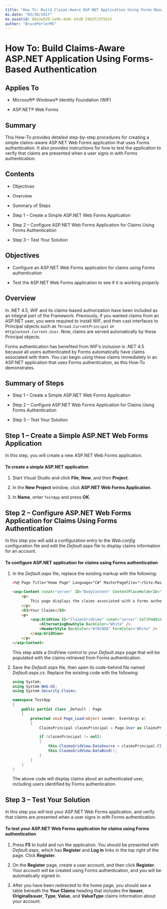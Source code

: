 ```yaml
---
title: "How To: Build Claims-Aware ASP.NET Application Using Forms-Based Authentication"
ms.date: "03/30/2017"
ms.assetid: 98a3e029-1a9b-4e0c-b5d0-29d3f23f5b15
author: "BrucePerlerMS"
---
```


# How To: Build Claims-Aware ASP.NET Application Using Forms-Based Authentication

## Applies To

- Microsoft® Windows® Identity Foundation (WIF)

- ASP.NET® Web Forms

## Summary

This How-To provides detailed step-by-step procedures for creating a simple claims-aware ASP.NET Web Forms application that uses Forms authentication. It also provides instructions for how to test the application to verify that claims are presented when a user signs in with Forms authentication.

## Contents

- Objectives

- Overview

- Summary of Steps

- Step 1 – Create a Simple ASP.NET Web Forms Application

- Step 2 – Configure ASP.NET Web Forms Application for Claims Using Forms Authentication

- Step 3 – Test Your Solution

## Objectives

- Configure an ASP.NET Web Forms application for claims using Forms authentication

- Test the ASP.NET Web Forms application to see if it is working properly

## Overview

In .NET 4.5, WIF and its claims-based authorization have been included as an integral part of the Framework. Previously, if you wanted claims from an ASP.NET user, you were required to install WIF, and then cast interfaces to Principal objects such as `Thread.CurrentPrincipal` or `HttpContext.Current.User`. Now, claims are served automatically by these Principal objects.

Forms authentication has benefited from WIF’s inclusion in .NET 4.5 because all users authenticated by Forms automatically have claims associated with them. You can begin using these claims immediately in an ASP.NET application that uses Forms authentication, as this How-To demonstrates.

## Summary of Steps

- Step 1 – Create a Simple ASP.NET Web Forms Application

- Step 2 – Configure ASP.NET Web Forms Application for Claims Using Forms Authentication

- Step 3 – Test Your Solution

## Step 1 – Create a Simple ASP.NET Web Forms Application

In this step, you will create a new ASP.NET Web Forms application.

#### To create a simple ASP.NET application

1. Start Visual Studio and click **File**, **New**, and then **Project**.

2. In the **New Project** window, click **ASP.NET Web Forms Application**.

3. In **Name**, enter `TestApp` and press **OK**.

## Step 2 – Configure ASP.NET Web Forms Application for Claims Using Forms Authentication

In this step you will add a configuration entry to the *Web.config* configuration file and edit the *Default.aspx* file to display claims information for an account.

#### To configure ASP.NET application for claims using Forms authentication

1. In the *Default.aspx* file, replace the existing markup with the following:

    ```aspx
    <%@ Page Title="Home Page" Language="C#" MasterPageFile="~/Site.Master" AutoEventWireup="true" CodeBehind="Default.aspx.cs" Inherits="TestApp._Default" %>

    <asp:Content runat="server" ID="BodyContent" ContentPlaceHolderID="MainContent">
        <p>
            This page displays the claims associated with a Forms authenticated user.
        </p>
        <h3>Your Claims</h3>
        <p>
            <asp:GridView ID="ClaimsGridView" runat="server" CellPadding="3">
                <AlternatingRowStyle BackColor="White" />
                <HeaderStyle BackColor="#7AC0DA" ForeColor="White" />
            </asp:GridView>
        </p>
    </asp:Content>
    ```

    This step adds a GridView control to your *Default.aspx* page that will be populated with the claims retrieved from Forms authentication.

2. Save the *Default.aspx* file, then open its code-behind file named *Default.aspx.cs*. Replace the existing code with the following:

    ```csharp
    using System;
    using System.Web.UI;
    using System.Security.Claims;

    namespace TestApp
    {
        public partial class _Default : Page
        {
            protected void Page_Load(object sender, EventArgs e)
            {
                ClaimsPrincipal claimsPrincipal = Page.User as ClaimsPrincipal;

                if (claimsPrincipal != null)
                {
                    this.ClaimsGridView.DataSource = claimsPrincipal.Claims;
                    this.ClaimsGridView.DataBind();
                }
            }
        }
    }
    ```

    The above code will display claims about an authenticated user, including users identified by Forms authentication.

## Step 3 – Test Your Solution

In this step you will test your ASP.NET Web Forms application, and verify that claims are presented when a user signs in with Forms authentication.

#### To test your ASP.NET Web Forms application for claims using Forms authentication

1. Press **F5** to build and run the application. You should be presented with *Default.aspx*, which has **Register** and **Log in** links in the top right of the page. Click **Register**.

2. On the **Register** page, create a user account, and then click **Register**. Your account will be created using Forms authentication, and you will be automatically signed in.

3. After you have been redirected to the home page, you should see a table beneath the **Your Claims** heading that includes the **Issuer**, **OriginalIssuer**, **Type**, **Value**, and **ValueType** claims information about your account.
